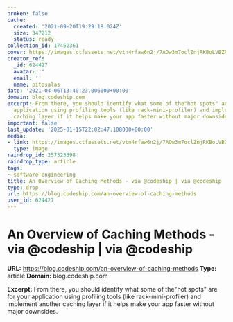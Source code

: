 ```yaml
---
broken: false
cache:
  created: '2021-09-20T19:29:18.024Z'
  size: 347212
  status: ready
collection_id: 17452361
cover: https://images.ctfassets.net/vtn4rfaw6n2j/7AOw3m7oclZnjRKBoLVBZR/fefcaeee8940e725be02b5c10422a2ab/https___blog.codeship.com_wp-content_uploads_2017_10_Initial-request.png?w=1200&h=627&fit=fill
creator_ref:
  _id: 624427
  avatar: ''
  email: ''
  name: pitosalas
date: '2021-04-06T13:40:23.006000+00:00'
domain: blog.codeship.com
excerpt: From there, you should identify what some of the"hot spots" are for your
  application using profiling tools (like rack-mini-profiler) and implement another
  caching layer if it helps make your app faster without major downsides.
important: false
last_update: '2025-01-15T22:02:47.108000+00:00'
media:
- link: https://images.ctfassets.net/vtn4rfaw6n2j/7AOw3m7oclZnjRKBoLVBZR/fefcaeee8940e725be02b5c10422a2ab/https___blog.codeship.com_wp-content_uploads_2017_10_Initial-request.png?w=1200&h=627&fit=fill
  type: image
raindrop_id: 257323398
raindrop_type: article
tags:
- software-engineering
title: An Overview of Caching Methods - via @codeship | via @codeship
type: drop
url: https://blog.codeship.com/an-overview-of-caching-methods
user_id: 624427
---
```


# An Overview of Caching Methods - via @codeship | via @codeship

**URL:** https://blog.codeship.com/an-overview-of-caching-methods
**Type:** article
**Domain:** blog.codeship.com

**Excerpt:** From there, you should identify what some of the"hot spots" are for your application using profiling tools (like rack-mini-profiler) and implement another caching layer if it helps make your app faster without major downsides.
